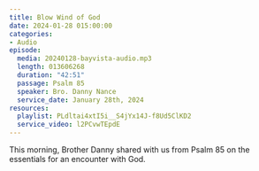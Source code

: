 ```yaml
---
title: Blow Wind of God
date: 2024-01-28 015:00:00
categories:
- Audio
episode:
  media: 20240128-bayvista-audio.mp3
  length: 013606268
  duration: "42:51"
  passage: Psalm 85
  speaker: Bro. Danny Nance
  service_date: January 28th, 2024
resources:
  playlist: PLdltai4xtI5i__S4jYx14J-f8Ud5ClKD2
  service_video: l2PCvwTEpdE
---
```

This morning, Brother Danny shared with us from Psalm 85 on the essentials for an encounter with God.